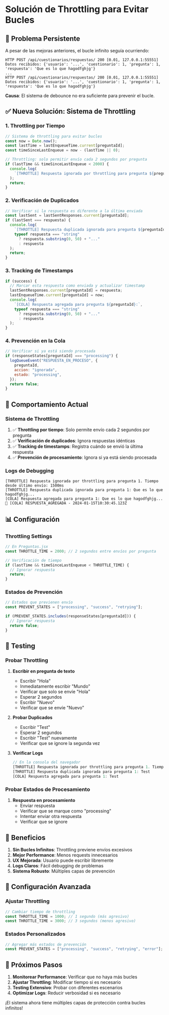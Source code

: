 # Solución de Throttling para Evitar Bucles

## 🚨 Problema Persistente

A pesar de las mejoras anteriores, el bucle infinito seguía ocurriendo:

```
HTTP POST /api/cuestionarios/respuestas/ 200 [0.01, 127.0.0.1:55551]
Datos recibidos: {'usuario': '...', 'cuestionario': 1, 'pregunta': 1, 'respuesta': 'Que es lo que hagodfghjg'}
...
HTTP POST /api/cuestionarios/respuestas/ 200 [0.01, 127.0.0.1:55551]
Datos recibidos: {'usuario': '...', 'cuestionario': 1, 'pregunta': 1, 'respuesta': 'Que es lo que hagodfghjg'}
```

**Causa**: El sistema de debounce no era suficiente para prevenir el bucle.

## ✅ Nueva Solución: Sistema de Throttling

### 1. **Throttling por Tiempo**

```javascript
// Sistema de throttling para evitar bucles
const now = Date.now();
const lastTime = lastEnqueueTime.current[preguntaId];
const timeSinceLastEnqueue = now - (lastTime || 0);

// Throttling: solo permitir envío cada 2 segundos por pregunta
if (lastTime && timeSinceLastEnqueue < 2000) {
  console.log(
    `[THROTTLE] Respuesta ignorada por throttling para pregunta ${preguntaId}. Tiempo desde último envío: ${timeSinceLastEnqueue}ms`
  );
  return;
}
```

### 2. **Verificación de Duplicados**

```javascript
// Verificar si la respuesta es diferente a la última enviada
const lastSent = lastSentResponses.current[preguntaId];
if (lastSent === respuesta) {
  console.log(
    `[THROTTLE] Respuesta duplicada ignorada para pregunta ${preguntaId}:`,
    typeof respuesta === "string"
      ? respuesta.substring(0, 50) + "..."
      : respuesta
  );
  return;
}
```

### 3. **Tracking de Timestamps**

```javascript
if (success) {
  // Marcar esta respuesta como enviada y actualizar timestamp
  lastSentResponses.current[preguntaId] = respuesta;
  lastEnqueueTime.current[preguntaId] = now;
  console.log(
    `[COLA] Respuesta agregada para pregunta ${preguntaId}:`,
    typeof respuesta === "string"
      ? respuesta.substring(0, 50) + "..."
      : respuesta
  );
}
```

### 4. **Prevención en la Cola**

```javascript
// Verificar si ya está siendo procesada
if (responseStates[preguntaId] === "processing") {
  logQueueEvent("RESPUESTA_EN_PROCESO", {
    preguntaId,
    accion: "ignorada",
    estado: "processing",
  });
  return false;
}
```

## 🎯 Comportamiento Actual

### **Sistema de Throttling**

1. ✅ **Throttling por tiempo**: Solo permite envío cada 2 segundos por pregunta
2. ✅ **Verificación de duplicados**: Ignora respuestas idénticas
3. ✅ **Tracking de timestamps**: Registra cuándo se envió la última respuesta
4. ✅ **Prevención de procesamiento**: Ignora si ya está siendo procesada

### **Logs de Debugging**

```
[THROTTLE] Respuesta ignorada por throttling para pregunta 1. Tiempo desde último envío: 1500ms
[THROTTLE] Respuesta duplicada ignorada para pregunta 1: Que es lo que hagodfghjg...
[COLA] Respuesta agregada para pregunta 1: Que es lo que hagodfghjg...
🔄 [COLA] RESPUESTA_AGREGADA - 2024-01-15T10:30:45.123Z
```

## 📊 Configuración

### **Throttling Settings**

```javascript
// En Preguntas.jsx
const THROTTLE_TIME = 2000; // 2 segundos entre envíos por pregunta

// Verificación de tiempo
if (lastTime && timeSinceLastEnqueue < THROTTLE_TIME) {
  // Ignorar respuesta
  return;
}
```

### **Estados de Prevención**

```javascript
// Estados que previenen envío
const PREVENT_STATES = ["processing", "success", "retrying"];

if (PREVENT_STATES.includes(responseStates[preguntaId])) {
  // Ignorar respuesta
  return false;
}
```

## 🧪 Testing

### **Probar Throttling**

1. **Escribir en pregunta de texto**

   - Escribir "Hola"
   - Inmediatamente escribir "Mundo"
   - Verificar que solo se envíe "Hola"
   - Esperar 2 segundos
   - Escribir "Nuevo"
   - Verificar que se envíe "Nuevo"

2. **Probar Duplicados**

   - Escribir "Test"
   - Esperar 2 segundos
   - Escribir "Test" nuevamente
   - Verificar que se ignore la segunda vez

3. **Verificar Logs**
   ```javascript
   // En la consola del navegador
   [THROTTLE] Respuesta ignorada por throttling para pregunta 1. Tiempo desde último envío: 1500ms
   [THROTTLE] Respuesta duplicada ignorada para pregunta 1: Test
   [COLA] Respuesta agregada para pregunta 1: Test
   ```

### **Probar Estados de Procesamiento**

1. **Respuesta en procesamiento**
   - Enviar respuesta
   - Verificar que se marque como "processing"
   - Intentar enviar otra respuesta
   - Verificar que se ignore

## 🎉 Beneficios

1. **Sin Bucles Infinitos**: Throttling previene envíos excesivos
2. **Mejor Performance**: Menos requests innecesarios
3. **UX Mejorada**: Usuario puede escribir libremente
4. **Logs Claros**: Fácil debugging de problemas
5. **Sistema Robusto**: Múltiples capas de prevención

## 🔧 Configuración Avanzada

### **Ajustar Throttling**

```javascript
// Cambiar tiempo de throttling
const THROTTLE_TIME = 1000; // 1 segundo (más agresivo)
const THROTTLE_TIME = 3000; // 3 segundos (menos agresivo)
```

### **Estados Personalizados**

```javascript
// Agregar más estados de prevención
const PREVENT_STATES = ["processing", "success", "retrying", "error"];
```

## 🚀 Próximos Pasos

1. **Monitorear Performance**: Verificar que no haya más bucles
2. **Ajustar Throttling**: Modificar tiempo si es necesario
3. **Testing Extensivo**: Probar con diferentes escenarios
4. **Optimizar Logs**: Reducir verbosidad si es necesario

¡El sistema ahora tiene múltiples capas de protección contra bucles infinitos!
